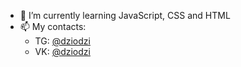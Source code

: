 <!--
### Hi there 👋


**Dziodzi/Dziodzi** is a ✨ _special_ ✨ repository because its `README.md` (this file) appears on your GitHub profile.

Here are some ideas to get you started:

- 🔭 I’m currently working on ...
- 🌱 I’m currently learning JavaScript
- 👯 I’m looking to collaborate on ...
- 🤔 I’m looking for help with ...
- 💬 Ask me about ...
- 📫 How to reach me: [Telegram](tg.me/dziodzi)
- 😄 Pronouns: ...
- ⚡ Fun fact: ...
### Я ЛЮБЛЮ КОГДА ВОЛОСАТЫЕ МУЖИКИ ОБМАЗЫВАЮТСЯ МАСЛОМ!
-->
- 🌱 I’m currently learning JavaScript, CSS and HTML
- 📫 My contacts: 
  - TG: [@dziodzi](https://t.me/Dziodzi)
  - VK: [@dziodzi](http://vk.com/dziodzi)
